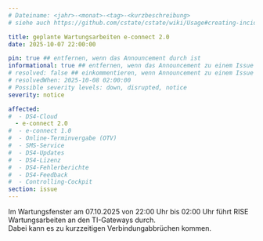 ```yaml
---
# Dateiname: <jahr>-<monat>-<tag>-<kurzbeschreibung>
# siehe auch https://github.com/cstate/cstate/wiki/Usage#creating-incidents-method-1

title: geplante Wartungsarbeiten e-connect 2.0
date: 2025-10-07 22:00:00

pin: true ## entfernen, wenn das Announcement durch ist
informational: true ## entfernen, wenn das Announcement zu einem Issue umgestellt werden soll
# resolved: false ## einkommentieren, wenn Announcement zu einem Issue umgestellt werden soll
# resolvedWhen: 2025-10-08 02:00:00
# Possible severity levels: down, disrupted, notice
severity: notice

affected:
#  - DS4-Cloud
  - e-connect 2.0
#  - e-connect 1.0
#  - Online-Terminvergabe (OTV)
#  - SMS-Service
#  - DS4-Updates
#  - DS4-Lizenz
#  - DS4-Fehlerberichte
#  - DS4-Feedback
#  - Controlling-Cockpit
section: issue
---
```


Im Wartungsfenster am 07.10.2025 von 22:00 Uhr bis 02:00 Uhr führt RISE Wartungsarbeiten an den TI-Gateways durch.  
Dabei kann es zu kurzzeitigen Verbindungabbrüchen kommen.